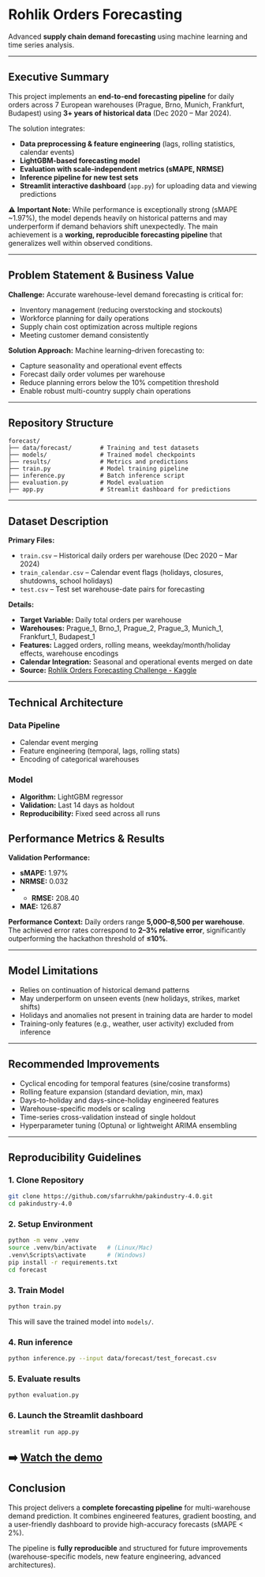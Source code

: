 # Rohlik Orders Forecasting

Advanced **supply chain demand forecasting** using machine learning and time series analysis.

---

## Executive Summary

This project implements an **end-to-end forecasting pipeline** for daily orders across 7 European warehouses (Prague, Brno, Munich, Frankfurt, Budapest) using **3+ years of historical data** (Dec 2020 – Mar 2024).

The solution integrates:

* **Data preprocessing & feature engineering** (lags, rolling statistics, calendar events)
* **LightGBM-based forecasting model**
* **Evaluation with scale-independent metrics (sMAPE, NRMSE)**
* **Inference pipeline for new test sets**
* **Streamlit interactive dashboard** (`app.py`) for uploading data and viewing predictions

⚠️ **Important Note:** While performance is exceptionally strong (sMAPE ~1.97%), the model depends heavily on historical patterns and may underperform if demand behaviors shift unexpectedly. The main achievement is a **working, reproducible forecasting pipeline** that generalizes well within observed conditions.

---

## Problem Statement & Business Value

**Challenge:** Accurate warehouse-level demand forecasting is critical for:

* Inventory management (reducing overstocking and stockouts)
* Workforce planning for daily operations
* Supply chain cost optimization across multiple regions
* Meeting customer demand consistently

**Solution Approach:** Machine learning–driven forecasting to:

* Capture seasonality and operational event effects
* Forecast daily order volumes per warehouse
* Reduce planning errors below the 10% competition threshold
* Enable robust multi-country supply chain operations

---

## Repository Structure

```
forecast/
├── data/forecast/        # Training and test datasets
├── models/               # Trained model checkpoints
├── results/              # Metrics and predictions
├── train.py              # Model training pipeline
├── inference.py          # Batch inference script
├── evaluation.py         # Model evaluation
├── app.py                # Streamlit dashboard for predictions
```

---

## Dataset Description

**Primary Files:**

* `train.csv` – Historical daily orders per warehouse (Dec 2020 – Mar 2024)
* `train_calendar.csv` – Calendar event flags (holidays, closures, shutdowns, school holidays)
* `test.csv` – Test set warehouse-date pairs for forecasting

**Details:**

* **Target Variable:** Daily total orders per warehouse
* **Warehouses:** Prague_1, Brno_1, Prague_2, Prague_3, Munich_1, Frankfurt_1, Budapest_1
* **Features:** Lagged orders, rolling means, weekday/month/holiday effects, warehouse encodings
* **Calendar Integration:** Seasonal and operational events merged on date
* **Source:** [Rohlik Orders Forecasting Challenge - Kaggle](https://www.kaggle.com/competitions/rohlik-orders-forecasting-challenge/data)

---

## Technical Architecture

### Data Pipeline

* Calendar event merging
* Feature engineering (temporal, lags, rolling stats)
* Encoding of categorical warehouses

### Model

* **Algorithm:** LightGBM regressor
* **Validation:** Last 14 days as holdout
* **Reproducibility:** Fixed seed across all runs


## Performance Metrics & Results

**Validation Performance:**

* **sMAPE:** 1.97%
* **NRMSE:** 0.032
* * **RMSE:** 208.40
* **MAE:** 126.87

**Performance Context:**
Daily orders range **5,000–8,500 per warehouse**. The achieved error rates correspond to **2–3% relative error**, significantly outperforming the hackathon threshold of **≤10%**.

---

## Model Limitations

* Relies on continuation of historical demand patterns
* May underperform on unseen events (new holidays, strikes, market shifts)
* Holidays and anomalies not present in training data are harder to model
* Training-only features (e.g., weather, user activity) excluded from inference

---

## Recommended Improvements

* Cyclical encoding for temporal features (sine/cosine transforms)
* Rolling feature expansion (standard deviation, min, max)
* Days-to-holiday and days-since-holiday engineered features
* Warehouse-specific models or scaling
* Time-series cross-validation instead of single holdout
* Hyperparameter tuning (Optuna) or lightweight ARIMA ensembling

---

## Reproducibility Guidelines

### 1. Clone Repository

```bash
git clone https://github.com/sfarrukhm/pakindustry-4.0.git
cd pakindustry-4.0
```

### 2. Setup Environment

```bash
python -m venv .venv
source .venv/bin/activate   # (Linux/Mac)
.venv\Scripts\activate      # (Windows)
pip install -r requirements.txt
cd forecast
```

### 3. Train Model

```bash
python train.py
```

This will save the trained model into `models/`.

### 4. Run inference

```bash
python inference.py --input data/forecast/test_forecast.csv
```

### 5. Evaluate results

```bash
python evaluation.py
```

### 6. Launch the Streamlit dashboard

```bash
streamlit run app.py
```
➡️ [Watch the demo](https://youtu.be/mU2ZH6Nc6Qk)
---

## Conclusion

This project delivers a **complete forecasting pipeline** for multi-warehouse demand prediction. It combines engineered features, gradient boosting, and a user-friendly dashboard to provide high-accuracy forecasts (sMAPE < 2%).

The pipeline is **fully reproducible** and structured for future improvements (warehouse-specific models, new feature engineering, advanced architectures).

